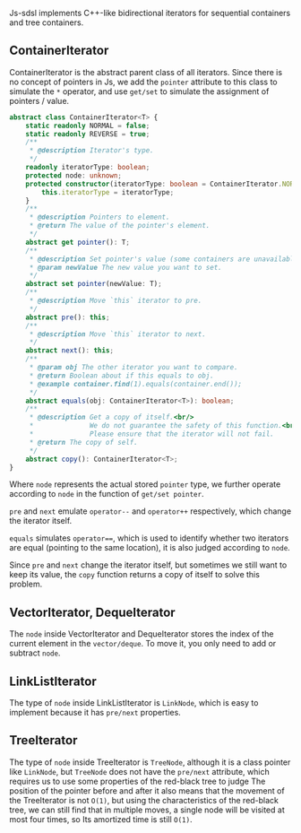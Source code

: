 Js-sdsl implements C++-like bidirectional iterators for sequential containers and tree containers.

## ContainerIterator

ContainerIterator is the abstract parent class of all iterators. Since there is no concept of pointers in Js, we add the `pointer` attribute to this class to simulate the `*` operator, and use `get/set` to simulate the assignment of pointers / value.

```typescript
abstract class ContainerIterator<T> {
    static readonly NORMAL = false;
    static readonly REVERSE = true;
    /**
     * @description Iterator's type.
     */
    readonly iteratorType: boolean;
    protected node: unknown;
    protected constructor(iteratorType: boolean = ContainerIterator.NORMAL) {
        this.iteratorType = iteratorType;
    }
    /**
     * @description Pointers to element.
     * @return The value of the pointer's element.
     */
    abstract get pointer(): T;
    /**
     * @description Set pointer's value (some containers are unavailable).
     * @param newValue The new value you want to set.
     */
    abstract set pointer(newValue: T);
    /**
     * @description Move `this` iterator to pre.
     */
    abstract pre(): this;
    /**
     * @description Move `this` iterator to next.
     */
    abstract next(): this;
    /**
     * @param obj The other iterator you want to compare.
     * @return Boolean about if this equals to obj.
     * @example container.find(1).equals(container.end());
     */
    abstract equals(obj: ContainerIterator<T>): boolean;
    /**
     * @description Get a copy of itself.<br/>
     *              We do not guarantee the safety of this function.<br/>
     *              Please ensure that the iterator will not fail.
     * @return The copy of self.
     */
    abstract copy(): ContainerIterator<T>;
}
```

Where `node` represents the actual stored `pointer` type, we further operate according to `node` in the function of `get/set pointer`.

`pre` and `next` emulate `operator--` and `operator++` respectively, which change the iterator itself.

`equals` simulates `operator==`, which is used to identify whether two iterators are equal (pointing to the same location), it is also judged according to `node`.

Since `pre` and `next` change the iterator itself, but sometimes we still want to keep its value, the `copy` function returns a copy of itself to solve this problem.

## VectorIterator, DequeIterator

The `node` inside VectorIterator and DequeIterator stores the index of the current element in the `vector/deque`. To move it, you only need to add or subtract `node`.

## LinkListIterator

The type of `node` inside LinkListIterator is `LinkNode`, which is easy to implement because it has `pre/next` properties.

## TreeIterator

The type of `node` inside TreeIterator is `TreeNode`, although it is a class pointer like `LinkNode`, but `TreeNode` does not have the `pre/next` attribute, which requires us to use some properties of the red-black tree to judge The position of the pointer before and after it also means that the movement of the TreeIterator is not `O(1)`, but using the characteristics of the red-black tree, we can still find that in multiple moves, a single node will be visited at most four times, so Its amortized time is still `O(1)`.
